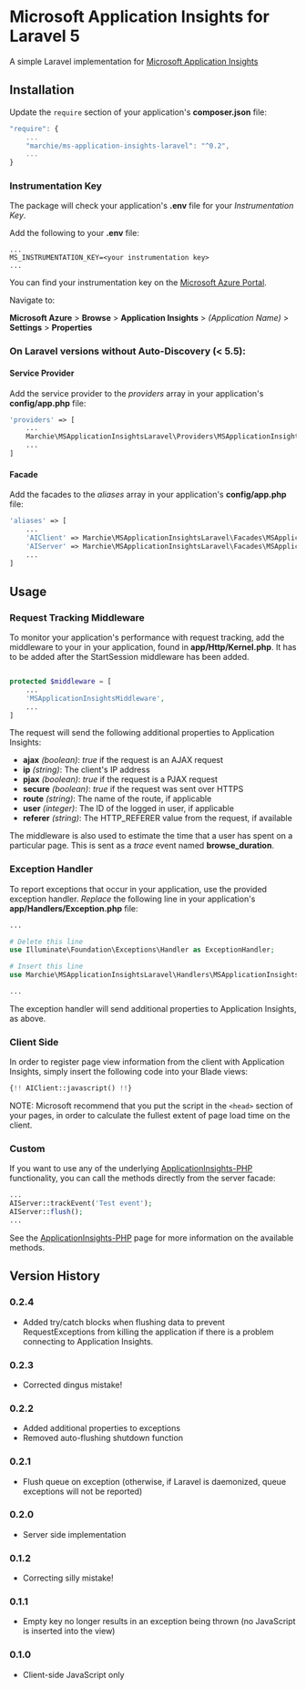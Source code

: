 # Microsoft Application Insights for Laravel 5

A simple Laravel implementation for [Microsoft Application Insights](http://azure.microsoft.com/en-gb/services/application-insights/)

## Installation

Update the `require` section of your application's **composer.json** file:

```js
"require": {
	...
	"marchie/ms-application-insights-laravel": "^0.2",
	...
}
```

### Instrumentation Key

The package will check your application's **.env** file for your *Instrumentation Key*.

Add the following to your **.env** file:

```
...
MS_INSTRUMENTATION_KEY=<your instrumentation key>
...
```

You can find your instrumentation key on the [Microsoft Azure Portal](https://portal.azure.com).

Navigate to:

**Microsoft Azure** > **Browse** > **Application Insights** > *(Application Name)* > **Settings** > **Properties**

### On Laravel versions without Auto-Discovery (< 5.5):

#### Service Provider

Add the service provider to the *providers* array in your application's **config/app.php** file:

```php
'providers' => [
	...
	Marchie\MSApplicationInsightsLaravel\Providers\MSApplicationInsightsServiceProvider::class,
	...
]
```

#### Facade

Add the facades to the *aliases* array in your application's **config/app.php** file:

```php
'aliases' => [
	...
	'AIClient' => Marchie\MSApplicationInsightsLaravel\Facades\MSApplicationInsightsClientFacade::class,
	'AIServer' => Marchie\MSApplicationInsightsLaravel\Facades\MSApplicationInsightsServerFacade::class,
	...
]
```

## Usage

### Request Tracking Middleware

To monitor your application's performance with request tracking, add the middleware to your in your application, found in **app/Http/Kernel.php**. It has to be added after the StartSession middleware has been added.

```php

protected $middleware = [
	...
	'MSApplicationInsightsMiddleware',
	...
]

```

The request will send the following additional properties to Application Insights:

- **ajax** *(boolean)*: *true* if the request is an AJAX request
- **ip** *(string)*: The client's IP address
- **pjax** *(boolean)*: *true* if the request is a PJAX request
- **secure** *(boolean)*: *true* if the request was sent over HTTPS
- **route** *(string)*: The name of the route, if applicable
- **user** *(integer)*: The ID of the logged in user, if applicable
- **referer** *(string)*: The HTTP_REFERER value from the request, if available

The middleware is also used to estimate the time that a user has spent on a particular page.  This is sent as a *trace* event named **browse_duration**.

### Exception Handler

To report exceptions that occur in your application, use the provided exception handler.  *Replace* the following line in your application's **app/Handlers/Exception.php** file:

```php
...

# Delete this line
use Illuminate\Foundation\Exceptions\Handler as ExceptionHandler;

# Insert this line
use Marchie\MSApplicationInsightsLaravel\Handlers\MSApplicationInsightsExceptionHandler as ExceptionHandler;

...
```

The exception handler will send additional properties to Application Insights, as above.

### Client Side

In order to register page view information from the client with Application Insights, simply insert the following code into your Blade views:

```php
{!! AIClient::javascript() !!}
```

NOTE: Microsoft recommend that you put the script in the `<head>` section of your pages, in order to calculate the fullest extent of page load time on the client.

### Custom

If you want to use any of the underlying [ApplicationInsights-PHP](https://github.com/Microsoft/ApplicationInsights-PHP) functionality, you can call the methods directly from the server facade:

```php
...
AIServer::trackEvent('Test event');
AIServer::flush();
...
```

See the [ApplicationInsights-PHP](https://github.com/Microsoft/ApplicationInsights-PHP) page for more information on the available methods.

## Version History

### 0.2.4
- Added try/catch blocks when flushing data to prevent RequestExceptions from killing the application if there is a problem connecting to Application Insights.

### 0.2.3
- Corrected dingus mistake!

### 0.2.2
- Added additional properties to exceptions
- Removed auto-flushing shutdown function

### 0.2.1
- Flush queue on exception (otherwise, if Laravel is daemonized, queue exceptions will not be reported)

### 0.2.0
- Server side implementation

### 0.1.2
- Correcting silly mistake!

### 0.1.1
- Empty key no longer results in an exception being thrown (no JavaScript is inserted into the view)

### 0.1.0
- Client-side JavaScript only
